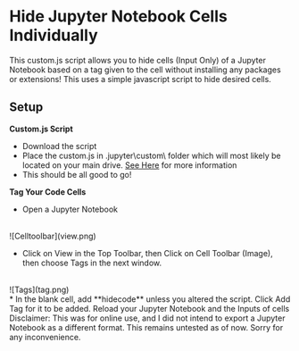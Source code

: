 # Hide Jupyter Notebook Cells Individually 


This custom.js script allows you to hide cells (Input Only) of a Jupyter Notebook based on a tag given to the cell without installing any packages or extensions! This uses a simple javascript script to hide desired cells. 


## Setup 

**Custom.js Script**
* Download the script
* Place the custom.js in \.jupyter\custom\ folder which will most likely be located on your main drive. [See Here](https://jupyter-notebook.readthedocs.io/en/stable/examples/Notebook/JavaScript%20Notebook%20Extensions.html#custom.js) for more information
* This should be all good to go!

**Tag Your Code Cells** 
* Open a Jupyter Notebook
<br>
![Celltoolbar](view.png)
<br>

* Click on View in the Top Toolbar, then Click on Cell Toolbar (Image), then choose Tags in the next window.
<br>
![Tags](tag.png)
<br>
* In the blank cell, add **hidecode** unless you altered the script. Click Add Tag for it to be added.
Reload your Jupyter Notebook and the Inputs of cells 

<br>
Disclaimer: This was for online use, and I did not intend to export a Jupyter Notebook as a different format. This remains untested as of now. Sorry for any inconvenience. 
